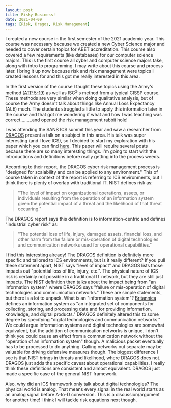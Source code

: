 ```yaml
---
layout: post
title: Risky Business!
date: 2021-04-09 
tags: [Risk, Dragos, Risk Management]
---
```


I created a new course in the first semester of the 2021 academic year. This course was necessary because we created a new Cyber Science major and needed to cover certain topics for ABET accreditation. This course also covered a few requirements (like databases) for our computer science majors. This is the first course all cyber and computer science majors take, along with intro to programming. I may write about this course and process later. I bring it up now because risk and risk management were topics I created lessons for and this got me really interested in this area. 

In the first version of the course I taught these topics using the Army's method ([ATP 5-19](https://armypubs.army.mil/epubs/DR_pubs/DR_a/pdf/web/atp5_19.pdf)) as well as ISC<sup>2</sup>'s method from a typical CISSP course. These methods are very similar when doing qualitative analysis, but of course the Army doesn't talk about things like Annual Loss Expectancy (ALE) much. The students struggled a little to apply this information later in the course and that got me wondering if what and how I was teaching was correct.........and opened the risk management rabbit hole! 

I was attending the SANS ICS summit this year and saw a researcher from [DRAGOS](https://www.dragos.com/) present a talk on a subject in this area. His talk was super interesting (and I love ICS), so I decided to start my exploration with his paper which you can find [here](https://www.dragos.com/blog/industry-news/risky-business-maturing-ot-security-with-executives/). This paper will require several posts because there are so many interesting things. I'm going to start with the introductions and definitions before really getting into the process weeds. 

According to their report, the DRAGOS cyber risk management process is "designed for scalability and can be applied to any environment." This of course taken in context of the report is referring to ICS environments, but I think there is plenty of overlap with traditional IT. NIST defines risk as: 
>"The level of impact on organizational operations, assets, or individuals resulting from the operation of an information system given the potential impact of a threat and the likelihood of that threat occurring."

The DRAGOS report says this definition is to information-centric and defines "industrial cyber risk" as:
>"The potential loss of life, injury, damaged assets, financial loss, and other harm from the failure or mis-operation of digital technologies and communication networks used for operational capabilities."

I find this interesting already! The DRAGOS definition is definitely more specific and tailored to ICS environments, but is it really different? If you pull these statement apart, NIST says "level of impact" and DRAGOS lists those impacts out "potential loss of life, injury, etc.". The physical nature of ICS risk is certainly not possible in a traditional IT network, but they are still just impacts.  The NIST definition then talks about the impact being from "an information system" where DRAGOS says "failure or mis-operation of digital technologies and communication networks." These are simple statements, but there is a lot to unpack. What is an "information system"? [Britannica](https://www.britannica.com/topic/information-system) defines an information system as "an integrated set of components for collecting, storing, and processing data and for providing information, knowledge, and digital products." DRAGOS definitely altered this to some degree by specifying "digital technologies and communication networks." We could argue information systems and digital technologies are somewhat equivalent, but the addition of communication networks is unique. I don't think you could cause an effect from a communication network without the "operation of an information system" though. A malicious packet eventually has to be processed to do anything. Calling networks out separate may be valuable for driving defensive measures though. The biggest difference I see is that NIST brings in threats and likelihood, where DRAGOS does not. DRAGOS just adds the specific caveat about operational capabilities. I really think these definitions are consistent and almost equivalent. DRAGOS just made a specific case of the general NIST framework.

Also, why did an ICS framework only talk about digital technologies? The physical world is analog. That means every signal in the real world starts as an analog signal before A-to-D conversion. This is a discussion/argument for another time! I think I will tackle risk equations next though. 



